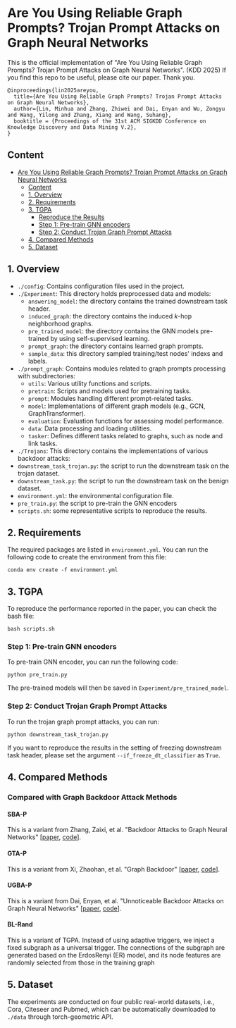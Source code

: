 # Are You Using Reliable Graph Prompts? Trojan Prompt Attacks on Graph Neural Networks
This is the official implementation of "Are You Using Reliable Graph Prompts? Trojan Prompt Attacks on Graph Neural Networks". (KDD 2025) If you find this repo to be useful, please cite our paper. Thank you.
```
@inproceedings{lin2025areyou,
  title={Are You Using Reliable Graph Prompts? Trojan Prompt Attacks on Graph Neural Networks},
  author={Lin, Minhua and Zhang, Zhiwei and Dai, Enyan and Wu, Zongyu and Wang, Yilong and Zhang, Xiang and Wang, Suhang},
  booktitle = {Proceedings of the 31st ACM SIGKDD Conference on Knowledge Discovery and Data Mining V.2},
}
```

## Content
- [Are You Using Reliable Graph Prompts? Trojan Prompt Attacks on Graph Neural Networks](#are-you-using-reliable-graph-prompts-trojan-prompt-attacks-on-graph-neural-networks)
  - [Content](#content)
  - [1. Overview](#1-overviews)
  - [2. Requirements](#2-requirements)
  - [3. TGPA](#3-tgpa)
    - [Reproduce the Results](#reproduce-the-results)
    - [Step 1: Pre-train GNN encoders](#step-1-pre-train-gnn-encoders)
    - [Step 2: Conduct Trojan Graph Prompt Attacks](#step-2-conduct-trojan-graph-prompt-attacks)
  - [4. Compared Methods](#4-compared-methods)
  - [5. Dataset](#5-dataset)

## 1. Overview
* `./config`: Contains configuration files used in the project.
* `./Experiment`: This directory holds preprocessed data and models:
  - `answering_model`: the directory contains the trained downstream task header.
  - `induced_graph`: the directory contains the induced $k$-hop neighborhood graphs.
  - `pre_trained_model`: the directory contains the GNN models pre-trained by using self-supervised learning.
  - `prompt_graph`: the directory contains learned graph prompts.
  - `sample_data`: this directory sampled training/test nodes' indexs and labels.
* `./prompt_graph`: Contains modules related to graph prompts processing with subdirectories:
  - `utils`: Various utility functions and scripts.
  - `pretrain`: Scripts and models used for pretraining tasks.
  - `prompt`: Modules handling different prompt-related tasks.
  - `model`: Implementations of different graph models (e.g., GCN, GraphTransformer).
  - `evaluation`: Evaluation functions for assessing model performance.
  - `data`: Data processing and loading utilities.
  - `tasker`: Defines different tasks related to graphs, such as node and link tasks.
* `./Trojans`: This directory contains the implementations of various backdoor attacks:
* `downstream_task_trojan.py`: the script to run the downstream task on the trojan dataset.
* `downstream_task.py`: the script to run the downstream task on the benign dataset.
* `environment.yml`: the environmental configuration file.
* `pre_train.py`: the script to pre-train the GNN encoders
* `scripts.sh`: some representative scripts to reproduce the results.

## 2. Requirements
The required packages are listed in `environment.yml`. You can run the following code to create the environment from this file:
```
conda env create -f environment.yml
```

## 3. TGPA
To reproduce the performance reported in the paper, you can check the bash file:
```
bash scripts.sh
```
### Step 1: Pre-train GNN encoders
To pre-train GNN encoder, you can run the following code:
```
python pre_train.py
```
The pre-trained models will then be saved in `Experiment/pre_trained_model`.
### Step 2: Conduct Trojan Graph Prompt Attacks
To run the trojan graph prompt attacks, you can run:
```
python downstream_task_trojan.py
```
If you want to reproduce the results in the setting of freezing downstream task header, please set the argument `--if_freeze_dt_classifier` as `True`. 

## 4. Compared Methods
### Compared with Graph Backdoor Attack Methods
#### SBA-P
This is a variant from Zhang, Zaixi, et al. "Backdoor Attacks to Graph Neural Networks" [[paper](https://arxiv.org/abs/2006.11165), [code](https://github.com/zaixizhang/graphbackdoor)].
#### GTA-P
This is a variant from Xi, Zhaohan, et al. "Graph Backdoor" [[paper](https://arxiv.org/abs/2006.11890), [code](https://github.com/HarrialX/GraphBackdoor)].

#### UGBA-P
This is a variant from Dai, Enyan, et al. "Unnoticeable Backdoor Attacks on Graph Neural Networks" [[paper](https://arxiv.org/abs/2303.01263), [code](https://github.com/ventr1c/UGBA)].

#### BL-Rand
This is a variant of TGPA. Instead of using adaptive triggers, we inject a fixed subgraph as a universal trigger. The connections of the subgraph are generated based on the ErdosRenyi (ER) model, and its node features are randomly selected from those in the training graph 

## 5. Dataset
The experiments are conducted on four public real-world datasets, i.e., Cora, Citeseer and Pubmed, which can be automatically downloaded to `./data` through torch-geometric API.

